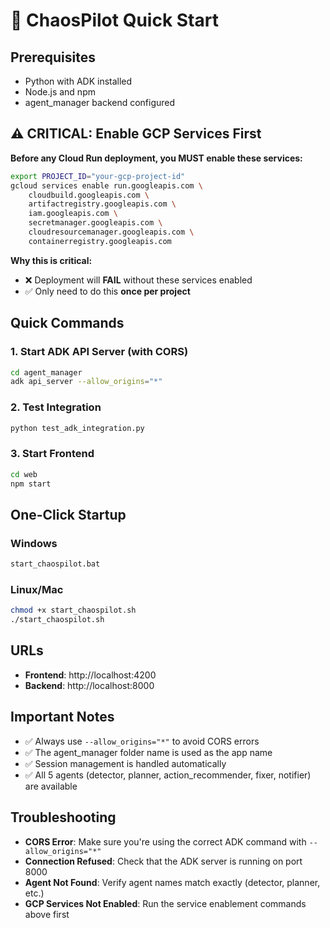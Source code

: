 # 🚀 ChaosPilot Quick Start

## Prerequisites
- Python with ADK installed
- Node.js and npm
- agent_manager backend configured

## ⚠️ **CRITICAL: Enable GCP Services First**

**Before any Cloud Run deployment, you MUST enable these services:**

```bash
export PROJECT_ID="your-gcp-project-id"
gcloud services enable run.googleapis.com \
    cloudbuild.googleapis.com \
    artifactregistry.googleapis.com \
    iam.googleapis.com \
    secretmanager.googleapis.com \
    cloudresourcemanager.googleapis.com \
    containerregistry.googleapis.com
```

**Why this is critical:**
- ❌ Deployment will **FAIL** without these services enabled
- ✅ Only need to do this **once per project**

## Quick Commands

### 1. Start ADK API Server (with CORS)
```bash
cd agent_manager
adk api_server --allow_origins="*"
```

### 2. Test Integration
```bash
python test_adk_integration.py
```

### 3. Start Frontend
```bash
cd web
npm start
```

## One-Click Startup

### Windows
```bash
start_chaospilot.bat
```

### Linux/Mac
```bash
chmod +x start_chaospilot.sh
./start_chaospilot.sh
```

## URLs
- **Frontend**: http://localhost:4200
- **Backend**: http://localhost:8000

## Important Notes
- ✅ Always use `--allow_origins="*"` to avoid CORS errors
- ✅ The agent_manager folder name is used as the app name
- ✅ Session management is handled automatically
- ✅ All 5 agents (detector, planner, action_recommender, fixer, notifier) are available

## Troubleshooting
- **CORS Error**: Make sure you're using the correct ADK command with `--allow_origins="*"`
- **Connection Refused**: Check that the ADK server is running on port 8000
- **Agent Not Found**: Verify agent names match exactly (detector, planner, etc.)
- **GCP Services Not Enabled**: Run the service enablement commands above first 